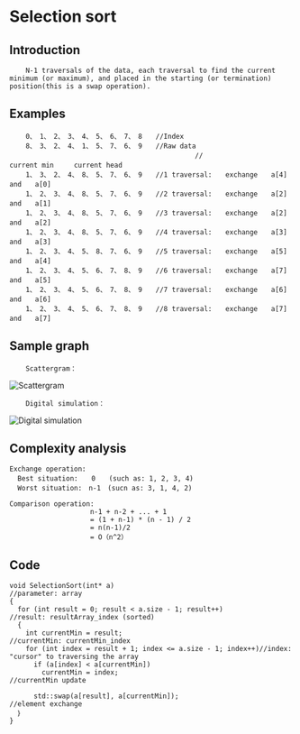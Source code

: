 # Selection sort
## Introduction
        N-1 traversals of the data, each traversal to find the current minimum (or maximum), and placed in the starting (or termination) position(this is a swap operation).   

## Examples
        0、　1、　2、　3、　4、　5、　6、　7、　8　　//Index
        8、　3、　2、　4、　1、　5、　7、　6、　9　　//Raw data
                                                  //　　　　　　　　　       current min　　　current head
        1、　3、　2、　4、　8、　5、　7、　6、　9　　//1 traversal:　　exchange　　a[4]　　and　　a[0]　　
        1、　2、　3、　4、　8、　5、　7、　6、　9　　//2 traversal:　　exchange　　a[2]　　and　　a[1]
        1、　2、　3、　4、　8、　5、　7、　6、　9　　//3 traversal:　　exchange　　a[2]　　and　　a[2]
        1、　2、　3、　4、　8、　5、　7、　6、　9　　//4 traversal:　　exchange　　a[3]　　and　　a[3]
        1、　2、　3、　4、　5、　8、　7、　6、　9　　//5 traversal:　　exchange　　a[5]　　and　　a[4]
        1、　2、　3、　4、　5、　6、　7、　8、　9　　//6 traversal:　　exchange　　a[7]　　and　　a[5]
        1、　2、　3、　4、　5、　6、　7、　8、　9　　//7 traversal:　　exchange　　a[6]　　and　　a[6]
        1、　2、　3、　4、　5、　6、　7、　8、　9　　//8 traversal:　　exchange　　a[7]　　and　　a[7]

## Sample graph
        Scattergram：
![Scattergram](https://github.com/ToyoBai/Algorithm/blob/master/Sorting%20Algorithm/Sorting%20Algorithm%20Image/Selection_sort1.gif?raw=true "scattergram")

        Digital simulation：

![Digital simulation](https://github.com/ToyoBai/Algorithm/blob/master/Sorting%20Algorithm/Sorting%20Algorithm%20Image/Selection-sort2.gif?raw=true "Digital simulation")

## Complexity analysis
    Exchange operation:
      Best situation:　　0　　(such as: 1, 2, 3, 4)
      Worst situation:　n-1　(sucn as: 3, 1, 4, 2)
      
    Comparison operation:
                        n-1 + n-2 + ... + 1
                        = (1 + n-1) * (n - 1) / 2
                        = n(n-1)/2
                        = O（n^2）                   
## Code
    void SelectionSort(int* a)                                    //parameter: array                
    {
      for (int result = 0; result < a.size - 1; result++)         //result: resultArray_index (sorted)
      {
        int currentMin = result;                                  //currentMin: currentMin_index
        for (int index = result + 1; index <= a.size - 1; index++)//index: "cursor" to traversing the array
          if (a[index] < a[currentMin])
            currentMin = index;                                   //currentMin update
          
          std::swap(a[result], a[currentMin]);                    //element exchange
      ｝
    }
